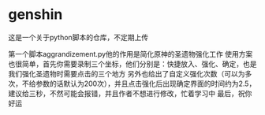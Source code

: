 # genshin
这是一个关于python脚本的仓库，不定期上传


第一个脚本aggrandizement.py他的作用是简化原神的圣遗物强化工作
使用方案也很简单，首先你需要录制三个坐标，他们分别是：快捷放入、强化、确定，也是我们强化圣遗物时需要点击的三个地方
另外也给出了自定义强化次数（可以为多次，不给参数的话默认为200次），并且点击强化后出现确定界面的时间约为2.5，建议给三秒，不然可能会报错，并且作者不想进行修改，忙着学习中
最后，祝你好运

